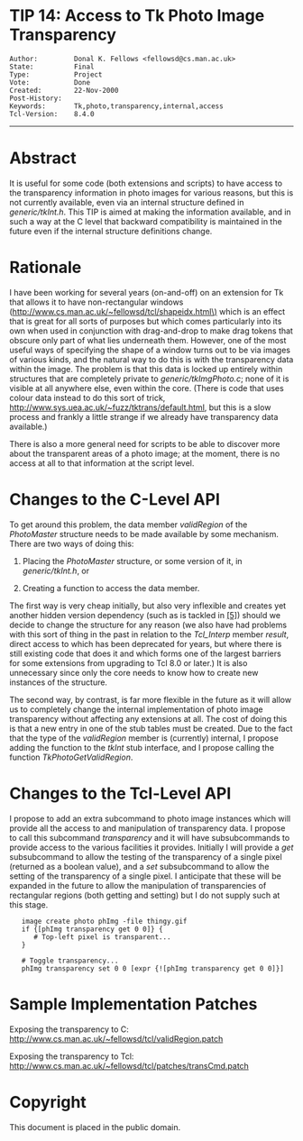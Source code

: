 # TIP 14: Access to Tk Photo Image Transparency
	Author:         Donal K. Fellows <fellowsd@cs.man.ac.uk>
	State:          Final
	Type:           Project
	Vote:           Done
	Created:        22-Nov-2000
	Post-History:   
	Keywords:       Tk,photo,transparency,internal,access
	Tcl-Version:    8.4.0
-----

# Abstract

It is useful for some code \(both extensions and scripts\) to have
access to the transparency information in photo images for various
reasons, but this is not currently available, even via an internal
structure defined in _generic/tkInt.h_.  This TIP is aimed at making
the information available, and in such a way at the C level that
backward compatibility is maintained in the future even if the
internal structure definitions change.

# Rationale

I have been working for several years \(on-and-off\) on an extension for
Tk that allows it to have non-rectangular windows
\(<http://www.cs.man.ac.uk/~fellowsd/tcl/shapeidx.html\)> which is an
effect that is great for all sorts of purposes but which comes
particularly into its own when used in conjunction with drag-and-drop
to make drag tokens that obscure only part of what lies underneath
them.  However, one of the most useful ways of specifying the shape of
a window turns out to be via images of various kinds, and the natural
way to do this is with the transparency data within the image.  The
problem is that this data is locked up entirely within structures that
are completely private to _generic/tkImgPhoto.c_; none of it is
visible at all anywhere else, even within the core.  \(There is code
that uses colour data instead to do this sort of trick,
<http://www.sys.uea.ac.uk/~fuzz/tktrans/default.html,> but this is a
slow process and frankly a little strange if we already have
transparency data available.\)

There is also a more general need for scripts to be able to discover
more about the transparent areas of a photo image; at the moment,
there is no access at all to that information at the script level.

# Changes to the C-Level API

To get around this problem, the data member _validRegion_ of the
_PhotoMaster_ structure needs to be made available by some
mechanism.  There are two ways of doing this:

 1. Placing the _PhotoMaster_ structure, or some version of it, in
    _generic/tkInt.h_, or

 2. Creating a function to access the data member.

The first way is very cheap initially, but also very inflexible and
creates yet another hidden version dependency \(such as is tackled in
[[5]](5.md)\) should we decide to change the structure for any reason \(we also
have had problems with this sort of thing in the past in relation to
the _Tcl\_Interp_ member _result_, direct access to which has been
deprecated for years, but where there is still existing code that does
it and which forms one of the largest barriers for some extensions
from upgrading to Tcl 8.0 or later.\)  It is also unnecessary since
only the core needs to know how to create new instances of the
structure.

The second way, by contrast, is far more flexible in the future as it
will allow us to completely change the internal implementation of
photo image transparency without affecting any extensions at all.  The
cost of doing this is that a new entry in one of the stub tables must
be created.  Due to the fact that the type of the _validRegion_
member is \(currently\) internal, I propose adding the function to the
_tkInt_ stub interface, and I propose calling the function
_TkPhotoGetValidRegion_.

# Changes to the Tcl-Level API

I propose to add an extra subcommand to photo image instances which
will provide all the access to and manipulation of transparency data.
I propose to call this subcommand _transparency_ and it will have
subsubcommands to provide access to the various facilities it provides.
Initially I will provide a _get_ subsubcommand to allow the testing
of the transparency of a single pixel \(returned as a boolean value\),
and a _set_ subsubcommand to allow the setting of the transparency of
a single pixel.  I anticipate that these will be expanded in the future
to allow the manipulation of transparencies of rectangular regions
\(both getting and setting\) but I do not supply such at this stage.

	   image create photo phImg -file thingy.gif
	   if {[phImg transparency get 0 0]} {
	      # Top-left pixel is transparent...
	   }
	
	   # Toggle transparency...
	   phImg transparency set 0 0 [expr {![phImg transparency get 0 0]}]

# Sample Implementation Patches

Exposing the transparency to C:
<http://www.cs.man.ac.uk/~fellowsd/tcl/validRegion.patch>

Exposing the transparency to Tcl:
<http://www.cs.man.ac.uk/~fellowsd/tcl/patches/transCmd.patch>

# Copyright

This document is placed in the public domain.

